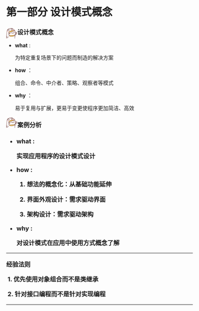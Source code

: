 <h1>第一部分 设计模式概念



### <img src="https://github.com/zhuxinyu/blog/blob/master/logo.jpg" width = "30" height = "30" div align=left />设计模式概念

- **what** : 

  为特定重复场景下的问题而制造的解决方案

- **how** ：

  组合、命令、中介者、策略、观察者等模式

- **why** ：

  易于复用与扩展，更易于变更使程序更加简洁、高效



<img src="https://github.com/zhuxinyu/blog/blob/master/logo.jpg" width = "30" height = "30" div align=left /><h3>案例分析<h3>

- **what** : 

  实现应用程序的设计模式设计

- **how** :  

  1. 想法的概念化：从基础功能延伸

  2. 界面外观设计：需求驱动界面

  3. 架构设计：需求驱动架构

- **why** :

   对设计模式在应用中使用方式概念了解





------

**经验法则**

​	1. 优先使用对象组合而不是类继承

​	2. 针对接口编程而不是针对实现编程

------

